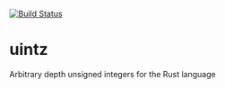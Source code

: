 [![Build Status](https://travis-ci.com/coolparadox/uintz.svg?branch=master)](https://travis-ci.com/coolparadox/uintz)
# uintz
Arbitrary depth unsigned integers for the Rust language
